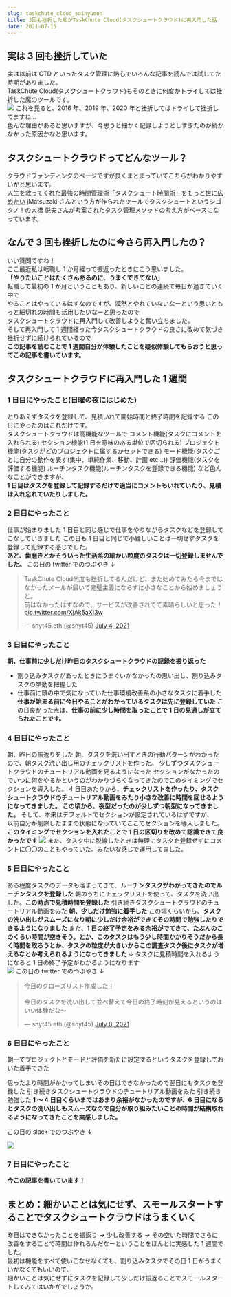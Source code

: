 ```yaml
---
slug: taskchute_cloud_sainyumon
title: 3回も挫折した私がTaskChute Cloud(タスクシュートクラウド)に再入門した話
date: 2021-07-15
---
```


## 実は 3 回も挫折していた

実は以前は GTD といったタスク管理に熱心でいろんな記事を読んでは試してた時期がありました。  
TaskChute Cloud(タスクシュートクラウド)もそのときに何度かトライしては挫折した魔のツールです。  
![](img1.png)
これを見ると、2016 年、2019 年、2020 年と挫折してはトライして挫折してますね…  
色んな理由があると思いますが、今思うと細かく記録しようとしすぎたのが続かなかった原因かなと思います。

## タスクシュートクラウドってどんなツール？

クラウドファンディングのページですが良くまとまっていてこちらがわかりやすいかと思います。  
[人生を救ってくれた最強の時間管理術「タスクシュート時間術」をもっと世に広めたい](https://camp-fire.jp/projects/view/162572)
jMatsuzaki さんという方が作られたツールでタスクシュートというシゴタノ！の大橋 悦夫さんが考案されたタスク管理メソッドの考え方がベースになっています。

## なんで 3 回も挫折したのに今さら再入門したの？

いい質問ですね！  
ここ最近私は転職し 1 か月経って振返ったときにこう思いました。  
**「やりたいことはたくさんあるのに、うまくできてない」**  
転職して最初の 1 か月ということもあり、新しいことの連続で毎日が過ぎていく中で  
やることはやっているはずなのですが、漠然とやれていないなーという思いともっと細切れの時間も活用したいなーと思ったので  
タスクシュートクラウドに再入門して改善しようと奮い立ちました。  
そして再入門して 1 週間経った今タスクシュートクラウドの良さに改めて気づき挫折せずに続けられているので  
**この記事を読むことで 1 週間自分が体験したことを疑似体験してもらおうと思ってこの記事を書いています。**

## タスクシュートクラウドに再入門した 1 週間

### 1 日目にやったこと(日曜の夜にはじめた)

とりあえずタスクを登録して、見積いれて開始時間と終了時間を記録する
この日にやったのはこれだけです。  
タスクシュートクラウドは高機能なツールで
コメント機能(タスクにコメントを入れられる)
セクション機能(1 日を意味のある単位で区切られる)
プロジェクト機能(タスクがどのプロジェクトに属するかセットできる)
モード機能(タスクごとに自分の動作を表す(集中、単純作業、移動、計画 etc...))
評価機能(タスクを評価する機能)
ルーチンタスク機能(ルーチンタスクを登録できる機能)
など色んなことができますが、  
**1 日目はタスクを登録して記録するだけで適当にコメントもいれていたり、見積は入れ忘れていたりしました。**

### 2 日目にやったこと

仕事が始まりました
1 日目と同じ感じで仕事をやりながらタスクなどを登録してこなしていきました
この日も 1 日目と同じで小難しいことは一切せずタスクを登録して記録する感じでした。  
**あと、歯磨きとかそういった生活系の細かい粒度のタスクは一切登録しませんでした。**
この日の twitter でのつぶやき ↓

<blockquote class="twitter-tweet"><p lang="ja" dir="ltr">TaskChute Cloud何度も挫折してるんだけど、また始めてみたら今まではなかったメールが届いて完璧主義にならずに小さなことから始めましょうと。<br>前はなかったはずなので、サービスが改善されてて素晴らしいと思った！ <a href="https://t.co/XjAk5aXI3w">pic.twitter.com/XjAk5aXI3w</a></p>&mdash; snyt45.eth (@snyt45) <a href="https://twitter.com/snyt45/status/1411707229015736322?ref_src=twsrc%5Etfw">July 4, 2021</a></blockquote> <script async src="https://platform.twitter.com/widgets.js" charset="utf-8"></script>

### 3 日目にやったこと

**朝、仕事前に少しだけ昨日のタスクシュートクラウドの記録を振り返った**

- 割り込みタスクがあったときにうまくいかなかったの思い出し、割り込みタスクの挙動を把握した
- 仕事前に頭の中で気になっていた仕事環境改善系の小さなタスクに着手した
  **仕事が始まる前に今日やることがわかっているタスクは先に登録していた**
  この日良かった点は、**仕事の前に少し時間を取ったことで 1 日の見通しが立てられたことです。**

### 4 日目にやったこと

朝、昨日の振返りをした
朝、タスクを洗い出すときの行動パターンがわかったので、朝タスク洗い出し用のチェックリストを作った。
少しずつタスクシュートクラウドのチュートリアル動画を見るようになった
セクションがなかったのでいつに何をやるかというのがわかりづらくなってきたのでこのタイミングでセクションを導入した。
4 日目あたりから、**チェックリストを作ったり、タスクシュートクラウドのチュートリアル動画をみたり小さな改善に時間を回せるようになってきました。**
**この頃から、夜型だったのが少しずつ朝型になってきました。**
そして、本来はデフォルトでセクションが設定されているはずですが、  
以前自分が削除したままの状態になっていてここでセクションを導入しました。  
**このタイミングでセクションを入れたことで 1 日の区切りを改めて認識できて良かったです**
![](img2.png)
また、タスク中に脱線したときは無理にタスクを登録せずにコメントに〇〇のこともやっていた。みたいな感じで運用してました。

### 5 日目にやったこと

ある程度タスクのデータも溜まってきて、**ルーチンタスクがわかってきたのでルーチンタスクを登録した**
朝のうちにチェックリストを使って、タスクを洗い出した。**この時点で見積時間を登録した**
引き続きタスクシュートクラウドのチュートリアル動画をみた
**朝、少しだけ勉強に着手した**
この頃くらいから、**タスクの洗い出しがスムーズになり朝に少しだけ余裕ができてその時間で勉強したりできるようになりました**
また、**1 日の終了予定をみる余裕がでてきて、たぶんのこのくらい時間が空きそう。とか、このタスクはもう少し時間かかりそうだから長く時間を取ろうとか、タスクの粒度が大きいからこの調査タスク後にタスクが増えるなとか考えられるようになってきました**
↓ タスクに見積時間を入れるようになると 1 日の終了予定がわかるようになります  
![](img3.png)
この日の twitter でのつぶやき ↓

<blockquote class="twitter-tweet"><p lang="ja" dir="ltr">今日のクローズリスト作成した！<br><br>今日のタスクを洗い出して並べ替えて今日の終了時刻が見えるというのはいい体験だな〜</p>&mdash; snyt45.eth (@snyt45) <a href="https://twitter.com/snyt45/status/1412925731353497609?ref_src=twsrc%5Etfw">July 8, 2021</a></blockquote> <script async src="https://platform.twitter.com/widgets.js" charset="utf-8"></script>

### 6 日目にやったこと

朝一でプロジェクトとモードと評価を新たに設定するというタスクを登録しておいた着手できた

思ったより時間がかかってしまいその日はできなかったので翌日にもタスクを登録した
引き続きタスクシュートクラウドのチュートリアル動画をみた
引き続き勉強した
**1 ～ 4 日目くらいまではあまり余裕がなかったのですが、6 日目になるとタスクの洗い出しもスムーズなので自分が取り組みたいことの時間が結構取れるようになってきたことを実感しました。**

この日の slack でのつぶやき ↓

![](img4.png)

### 7 日目にやったこと

**今この記事を書いています！**

## まとめ：細かいことは気にせず、スモールスタートすることでタスクシュートクラウドはうまくいく

昨日はできなかったことを振返り → 少し改善する → その空いた時間でさらに改善をすることで時間は作れるんだなーということをほんとに実感した 1 週間でした。  
最初は機能をすべて使いこなせなくても、割り込みタスクでその日 1 日がうまくいかなくてもいいので、  
細かいことは気にせずにタスクを記録して少しだけ振返ることでスモールスタートしてみてはいかがでしょうか。

